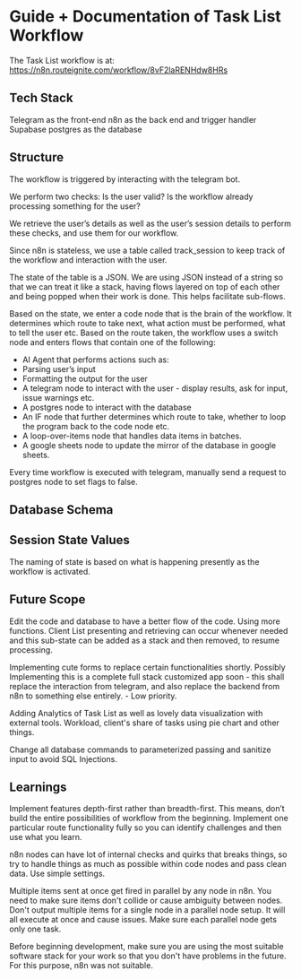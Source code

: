 # Guide + Documentation of Task List Workflow

The Task List workflow is at: https://n8n.routeignite.com/workflow/8vF2laRENHdw8HRs

## Tech Stack
Telegram as the front-end
n8n as the back end and trigger handler
Supabase postgres as the database

## Structure

The workflow is triggered by interacting with the telegram bot.

We perform two checks:
Is the user valid?
Is the workflow already processing something for the user?

We retrieve the user’s details as well as the user’s session details to perform these checks, and use them for our workflow.

Since n8n is stateless, we use a table called track_session to keep track of the workflow and interaction with the user.

The state of the table is a JSON. We are using JSON instead of a string so that we can treat it like a stack, having flows layered on top of each other and being popped when their work is done. This helps facilitate sub-flows.

Based on the state, we enter a code node that is the brain of the workflow. It determines which route to take next, what action must be performed, what to tell the user etc.
Based on the route taken, the workflow uses a switch node and enters flows that contain one of the following:
- AI Agent that performs actions such as:
- Parsing user’s input
- Formatting the output for the user
- A telegram node to interact with the user - display results, ask for input, issue warnings etc.
- A postgres node to interact with the database
- An IF node that further determines which route to take, whether to loop the program back to the code node etc.
- A loop-over-items node that handles data items in batches.
- A google sheets node to update the mirror of the database in google sheets.


Every time workflow is executed with telegram, manually send a request to postgres node to set flags to false.

## Database Schema



## Session State Values
The naming of state is based on what is happening presently as the workflow is activated.






## Future Scope

   Edit the code and database to have a better flow of the code. Using more functions. Client List presenting and retrieving can occur whenever needed and this sub-state can be added as a stack and then removed, to resume processing.

   Implementing cute forms to replace certain functionalities shortly.
   Possibly Implementing this is a complete full stack customized app soon - this shall replace the interaction from telegram, and also replace the backend from n8n to something else entirely. - Low priority.

   Adding Analytics of Task List as well as lovely data visualization with external tools. Workload, client's share of tasks using pie chart and other things.

   Change all database commands to parameterized passing and sanitize input to avoid SQL Injections.

## Learnings

   Implement features depth-first rather than breadth-first. This means, don’t build the entire possibilities of workflow from the beginning. Implement one particular route functionality fully so you can identify challenges and then use what you learn.

   n8n nodes can have lot of internal checks and quirks that breaks things, so try to handle things as much as possible within code nodes and pass clean data. Use simple settings.

   Multiple items sent at once get fired in parallel by any node in n8n. You need to make sure items don't collide or cause ambiguity between nodes.
   Don't output multiple items for a single node in a parallel node setup. It will all execute at once and cause issues. Make sure each parallel node gets only one task.

   Before beginning development, make sure you are using the most suitable software stack for your work so that you don't have problems in the future. For this purpose, n8n was not suitable.
